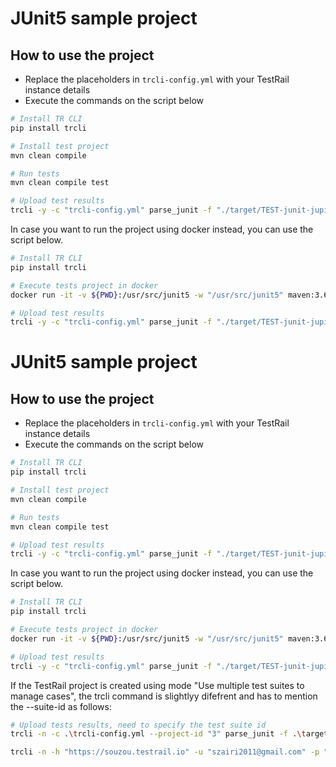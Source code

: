 # JUnit5 sample project

## How to use the project

- Replace the placeholders in `trcli-config.yml` with your TestRail instance details
- Execute the commands on the script below

```sh
# Install TR CLI
pip install trcli

# Install test project
mvn clean compile

# Run tests
mvn clean compile test

# Upload test results
trcli -y -c "trcli-config.yml" parse_junit -f "./target/TEST-junit-jupiter.xml"

```

In case you want to run the project using docker instead, you can use the script below.
```sh
# Install TR CLI
pip install trcli

# Execute tests project in docker
docker run -it -v ${PWD}:/usr/src/junit5 -w "/usr/src/junit5" maven:3.6.3-jdk-11-openj9 mvn clean compile test

# Upload test results
trcli -y -c "trcli-config.yml" parse_junit -f "./target/TEST-junit-jupiter.xml"

```

# JUnit5 sample project

## How to use the project

- Replace the placeholders in `trcli-config.yml` with your TestRail instance details
- Execute the commands on the script below

```sh
# Install TR CLI
pip install trcli

# Install test project
mvn clean compile

# Run tests
mvn clean compile test

# Upload test results
trcli -y -c "trcli-config.yml" parse_junit -f "./target/TEST-junit-jupiter.xml"

```

In case you want to run the project using docker instead, you can use the script below.
```sh
# Install TR CLI
pip install trcli

# Execute tests project in docker
docker run -it -v ${PWD}:/usr/src/junit5 -w "/usr/src/junit5" maven:3.6.3-jdk-11-openj9 mvn clean compile test

# Upload test results
trcli -y -c "trcli-config.yml" parse_junit -f "./target/TEST-junit-jupiter.xml"

```

If the TestRail project is created using mode "Use multiple test suites to manage cases", the trcli command is slightlyy difefrent and has to mention the --suite-id as follows:

```sh
# Upload tests results, need to specify the test suite id
trcli -n -c .\trcli-config.yml --project-id "3" parse_junit -f .\target\TEST-junit-jupiter.xml --case-matcher "property" --suite-id "10" --milestone-id "7" --run-id "36"

trcli -n -h "https://souzou.testrail.io" -u "szairi2011@gmail.com" -p "Danialv44{" --project-id "3" --project "TestRail automation 2" parse_junit -f ${{ env.WORKING_DIR }}/target/TEST-junit-jupiter.xml --case-matcher "property" --suite-id "10" --milestone-id "7" --run-id "36"

```